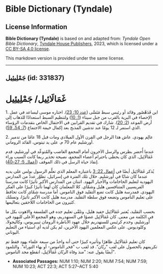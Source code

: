 # Bible Dictionary (Tyndale)

## License Information

**Bible Dictionary (Tyndale)** is based on and adapted from: _Tyndale Open Bible Dictionary_, [Tyndale House Publishers](https://tyndaleopenresources.com/), 2023, which is licensed under a [CC BY-SA 4.0 license](https://creativecommons.org/licenses/by-sa/4.0/legalcode.en).

This markdown version is provided under the same license.



--------------------------------

## جَمْلِيئِيل (id: 331837)

غَمَالَائِيل/ جَمْلِيئِيل
=========================

1\. ابن فَدَهْصُور وقائد أو رئيس سبط مَنَسَّى ([عدد 10: 23](https://ref.ly/Num10:23)). اختاره موسى ليساعد في عمل الإحصاء في البرية بالقرب من جبل سيناء ([1: 10](https://ref.ly/Num1:10)) ولتنظيم السبط استعدادًا للذهاب إلى أرض الموعد ([2: 20](https://ref.ly/Num2:20)). شارك في تقديم القرابين في الاحتفال الخاص بتقدمات الرؤساء الذي استمر لـ 12 يومًا عند تدشين المذبح بعد إكمال خيمة الاجتماع ([7: 54، 59](https://ref.ly/Num7:54)).

2\. عالِم يهودي. عاش هذا الرجل في القرن الأول الميلادي ومات قبل 18 عامًا من تدمير أورشليم عام 70 م. على يد تيتوس، القائد الروماني.

عندما أُحضر بطرس والرسل الآخرون أمام المجمع الغاضب والمُتوعِّد في أورشليم، قدم غَمَالَائِيل، الذي كان يحظى باحترام أعضاء المجمع، نصيحة تحذير ربما كانت السبب وراء إنقاذ حياة الرسل في ذلك الموقف ([أعمال 5: 27–40](https://ref.ly/Acts5:27-Acts5:40)).

يُذكر غَمَالَائِيل أيضًا في [أعمال 22: 3](https://ref.ly/Acts22:3) باعتباره المعلم الذي تعلَّم الرسول بولس على يديه عندما كان شابًا في أورشليم. خلال تلك الفترة في إسرائيل، تطوَّر عددٌ من المدارس اليهودية لتعليم الحاخامات والأحبار اليهود. اثنتان من المدارس الأكبر تأثيرًا كانت مدرستا الفريسيين المتنافسين هليل وشمّاي. كلا المعلمان كان لهما تأثيرًا كبيرًا على الفكر اليهودي. فمدرسة هليل كانت تضع التقليد فوق الناموس. أما مدرسة شمّاي كانت تحافظ على تعليم الناموس وتضعه فوق سلطة التقليد. مدرسة هليل كانت الأكبر تأثيرًا، وتمسَّك كثيرون من الحاخامات اللاحقين بتعاليمها.

بحسب التقليد، يُعتبر غَمَالَائِيل حفيد هليل، وتلقّى تعليم جده في الفلسفة والاهوت بكل ما في الكلمة من معنى. كان غَمَالَائِيل عضوًا في السنهدريم، وهو المجمع الأعلى لليهود في أورشليم، وخدم كرئيس للسنهدريم خلال عهود الأباطرة الرومان تيبيريوس، وكاليجولا، وكلوديوس. على عكس المعلمين اليهود الآخرين، لم يكن لديه أي استياء من التعليم اليوناني.

كان تعليم غَمَالَائِيل ظاهرًا وتأثيره كبيرًا حتى أنه واحدٌ من سبعة علماء يهود فقط تم تكريمهم بالحصول على لقب "ربّان". قد لقب ب "فخر الناموس\- أو بهاء التوراة". والتلمود أيضًا يقول عنه: "منذ وفاة الربّان غَمَالَائِيل، انقطع مجد الناموس".

* **Associated Passages:** NUM 1:10; NUM 2:20; NUM 7:54; NUM 7:59; NUM 10:23; ACT 22:3; ACT 5:27–ACT 5:40

